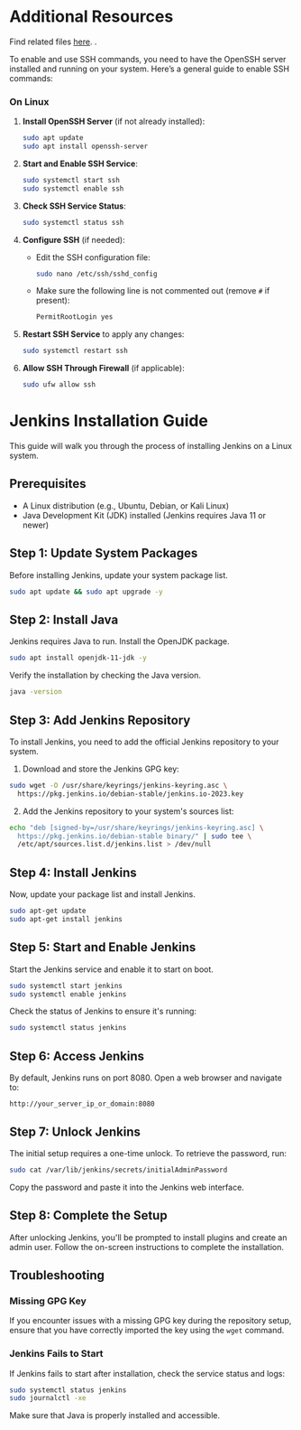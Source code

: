
# Additional Resources

Find related files [here](https://drive.google.com/drive/folders/1Os614PQw6uNqxqZpCC2CqH1wnhrvSgsU?usp=sharing).
.

To enable and use SSH commands, you need to have the OpenSSH server installed and running on your system. Here’s a general guide to enable SSH commands:

### On Linux

1. **Install OpenSSH Server** (if not already installed):
   ```bash
   sudo apt update
   sudo apt install openssh-server
   ```

2. **Start and Enable SSH Service**:
   ```bash
   sudo systemctl start ssh
   sudo systemctl enable ssh
   ```

3. **Check SSH Service Status**:
   ```bash
   sudo systemctl status ssh
   ```

4. **Configure SSH** (if needed):
   - Edit the SSH configuration file:
     ```bash
     sudo nano /etc/ssh/sshd_config
     ```
   - Make sure the following line is not commented out (remove `#` if present):
     ```bash
     PermitRootLogin yes
     ```

5. **Restart SSH Service** to apply any changes:
   ```bash
   sudo systemctl restart ssh
   ```

6. **Allow SSH Through Firewall** (if applicable):
   ```bash
   sudo ufw allow ssh
   ```

# Jenkins Installation Guide

This guide will walk you through the process of installing Jenkins on a Linux system.

## Prerequisites

- A Linux distribution (e.g., Ubuntu, Debian, or Kali Linux)
- Java Development Kit (JDK) installed (Jenkins requires Java 11 or newer)

## Step 1: Update System Packages

Before installing Jenkins, update your system package list.

```bash
sudo apt update && sudo apt upgrade -y
```

## Step 2: Install Java

Jenkins requires Java to run. Install the OpenJDK package.

```bash
sudo apt install openjdk-11-jdk -y
```

Verify the installation by checking the Java version.

```bash
java -version
```

## Step 3: Add Jenkins Repository

To install Jenkins, you need to add the official Jenkins repository to your system.

1. Download and store the Jenkins GPG key:

```bash
sudo wget -O /usr/share/keyrings/jenkins-keyring.asc \
  https://pkg.jenkins.io/debian-stable/jenkins.io-2023.key
```

2. Add the Jenkins repository to your system's sources list:

```bash
echo "deb [signed-by=/usr/share/keyrings/jenkins-keyring.asc] \
  https://pkg.jenkins.io/debian-stable binary/" | sudo tee \
  /etc/apt/sources.list.d/jenkins.list > /dev/null
```

## Step 4: Install Jenkins

Now, update your package list and install Jenkins.

```bash
sudo apt-get update
sudo apt-get install jenkins
```

## Step 5: Start and Enable Jenkins

Start the Jenkins service and enable it to start on boot.

```bash
sudo systemctl start jenkins
sudo systemctl enable jenkins
```

Check the status of Jenkins to ensure it's running:

```bash
sudo systemctl status jenkins
```

## Step 6: Access Jenkins

By default, Jenkins runs on port 8080. Open a web browser and navigate to:

```
http://your_server_ip_or_domain:8080
```

## Step 7: Unlock Jenkins

The initial setup requires a one-time unlock. To retrieve the password, run:

```bash
sudo cat /var/lib/jenkins/secrets/initialAdminPassword
```

Copy the password and paste it into the Jenkins web interface.

## Step 8: Complete the Setup

After unlocking Jenkins, you'll be prompted to install plugins and create an admin user. Follow the on-screen instructions to complete the installation.

## Troubleshooting

### Missing GPG Key

If you encounter issues with a missing GPG key during the repository setup, ensure that you have correctly imported the key using the `wget` command.

### Jenkins Fails to Start

If Jenkins fails to start after installation, check the service status and logs:

```bash
sudo systemctl status jenkins
sudo journalctl -xe
```

Make sure that Java is properly installed and accessible.

